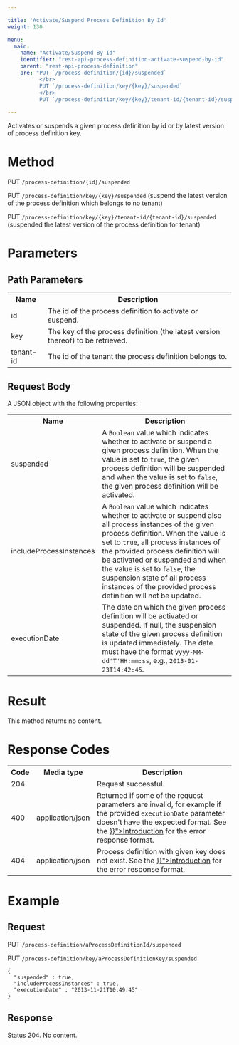 ```yaml
---

title: 'Activate/Suspend Process Definition By Id'
weight: 130

menu:
  main:
    name: "Activate/Suspend By Id"
    identifier: "rest-api-process-definition-activate-suspend-by-id"
    parent: "rest-api-process-definition"
    pre: "PUT `/process-definition/{id}/suspended`
          </br>
          PUT `/process-definition/key/{key}/suspended`
          </br>
          PUT `/process-definition/key/{key}/tenant-id/{tenant-id}/suspended`"

---
```



Activates or suspends a given process definition by id or by latest version of process definition key.

# Method

PUT `/process-definition/{id}/suspended`

PUT `/process-definition/key/{key}/suspended` (suspend the latest version of the process definition which belongs to no tenant)

PUT `/process-definition/key/{key}/tenant-id/{tenant-id}/suspended` (suspended the latest version of the process definition for tenant)


# Parameters

## Path Parameters

<table class="table table-striped">
  <tr>
    <th>Name</th>
    <th>Description</th>
  </tr>
  <tr>
    <td>id</td>
    <td>The id of the process definition to activate or suspend.</td>
  </tr>
  <tr>
    <td>key</td>
    <td>The key of the process definition (the latest version thereof) to be retrieved.</td>
  </tr>
  <tr>
    <td>tenant-id</td>
    <td>The id of the tenant the process definition belongs to.</td>
  </tr>
</table>


## Request Body

A JSON object with the following properties:

<table class="table table-striped">
  <tr>
    <th>Name</th>
    <th>Description</th>
  </tr>
  <tr>
    <td>suspended</td>
    <td>A <code>Boolean</code> value which indicates whether to activate or suspend a given process definition. When the value is set to <code>true</code>, the given process definition will be suspended and when the value is set to <code>false</code>, the given process definition will be activated.</td>
  </tr>
  <tr>
    <td>includeProcessInstances</td>
    <td>A <code>Boolean</code> value which indicates whether to activate or suspend also all process instances of the given process definition. When the value is set to <code>true</code>, all process instances of the provided process definition will be activated or suspended and when the value is set to <code>false</code>, the suspension state of all process instances of the provided process definition will not be updated.</td>
  </tr>
  <tr>
    <td>executionDate</td>
    <td>The date on which the given process definition will be activated or suspended. If null, the suspension state of the given process definition is updated immediately. The date must have the format <code>yyyy-MM-dd'T'HH:mm:ss</code>, e.g., <code>2013-01-23T14:42:45</code>.</td>
  </tr>
</table>


# Result

This method returns no content.


# Response Codes

<table class="table table-striped">
  <tr>
    <th>Code</th>
    <th>Media type</th>
    <th>Description</th>
  </tr>
  <tr>
    <td>204</td>
    <td></td>
    <td>Request successful.</td>
  </tr>
  <tr>
    <td>400</td>
    <td>application/json</td>
    <td>Returned if some of the request parameters are invalid, for example if the provided <code>executionDate</code> parameter doesn't have the expected format. See the <a href="{{< relref "reference/rest/overview/index.md#error-handling" >}}">Introduction</a> for the error response format.</td>
  </tr>
  <tr>
    <td>404</td>
    <td>application/json</td>
    <td>Process definition with given key does not exist. See the <a href="{{< relref "reference/rest/overview/index.md#error-handling" >}}">Introduction</a> for the error response format.</td>
  </tr>
</table>


# Example

## Request

PUT `/process-definition/aProcessDefinitionId/suspended`

PUT `/process-definition/key/aProcessDefinitionKey/suspended`

    {
      "suspended" : true,
      "includeProcessInstances" : true,
      "executionDate" : "2013-11-21T10:49:45"
    }

## Response

Status 204. No content.
